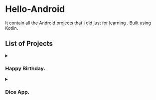 # Hello-Android
It contain all the Android projects that I did just for learning . Built using Kotlin.

## List of Projects

<details>
  <summary><h3>Happy Birthday.</h3></summary>
  <p>It is a basic layout project,where we understand concepts like Views and ContraintLayout and learn to use Layout Editor</p>
  <img src="https://user-images.githubusercontent.com/47265493/114359621-ca358380-9b91-11eb-8dfc-4883cd3c9e93.png">
</details>

<details>
  <summary><h3>Dice App.</h3></summary>
  
</details>
